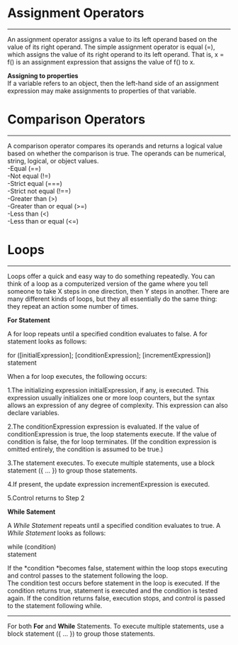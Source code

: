# Assignment Operators  

---

An assignment operator assigns a value to its left operand based on the value of its right operand. The simple assignment operator is equal (=), which assigns the value of its right operand to its left operand. That is, x = f() is an assignment expression that assigns the value of f() to x.  

**Assigning to properties**  
If a variable refers to an object, then the left-hand side of an assignment expression may make assignments to properties of that variable.  

# Comparison Operators  

---

A comparison operator compares its operands and returns a logical value based on whether the comparison is true. The operands can be numerical, string, logical, or object values.  
-Equal (==)  
-Not equal (!=)  
-Strict equal (===)  
-Strict not equal (!==)  
-Greater than (>)  
-Greater than or equal (>=)  
-Less than (<)  
-Less than or equal (<=)  

# Loops  

---

Loops offer a quick and easy way to do something repeatedly. You can think of a loop as a computerized version of the game where you tell someone to take X steps in one direction, then Y steps in another. There are many different kinds of loops, but they all essentially do the same thing: they repeat an action some number of times.  

**For Statement**  

A for loop repeats until a specified condition evaluates to false. A for statement looks as follows:  

for ([initialExpression]; [conditionExpression]; [incrementExpression])
  statement  
  
  When a for loop executes, the following occurs:

1.The initializing expression initialExpression, if any, is executed. This expression usually initializes one or more loop counters, but the syntax allows an expression of any degree of complexity. This expression can also declare variables.  

2.The conditionExpression expression is evaluated. If the value of conditionExpression is true, the loop statements execute. If the value of condition is false, the for loop terminates. (If the condition expression is omitted entirely, the condition is assumed to be true.)  

3.The statement executes. To execute multiple statements, use a block statement ({ ... }) to group those statements.  

4.If present, the update expression incrementExpression is executed.  

5.Control returns to Step 2  

**While Satement**  

A *While Statement* repeats until a specified condition evaluates to true. A *While Statement* looks as follows:  

  while (condition)  
  statement  
  
  If the *condition *becomes false, statement within the loop stops executing and control passes to the statement following the loop.  
  The condition test occurs before statement in the loop is executed. If the condition returns true, statement is executed and the condition is tested again. If the condition returns false, execution stops, and control is passed to the statement following while.  
  
  ---
  
  For both **For** and **While** Statements. To execute multiple statements, use a block statement ({ ... }) to group those statements.




